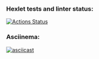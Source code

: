 ### Hexlet tests and linter status:
[![Actions Status](https://github.com/toniwar/java-project-61/actions/workflows/hexlet-check.yml/badge.svg)](https://github.com/toniwar/java-project-61/actions)

### Asciinema:
[![asciicast](https://asciinema.org/a/621922.svg)](https://asciinema.org/a/621922)
